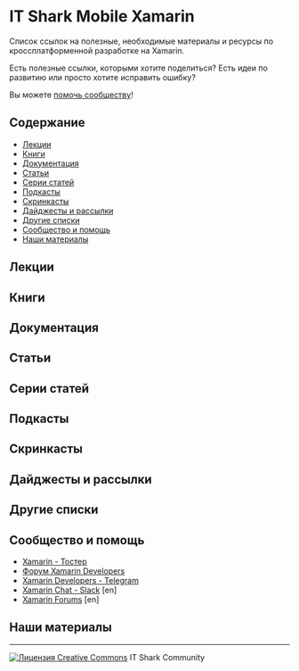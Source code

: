 # IT Shark Mobile Xamarin

Список ссылок на полезные, необходимые материалы и ресурсы по кроссплатформенной разработке на Xamarin.

Есть полезные ссылки, которыми хотите поделиться? Есть идеи по развитию или просто хотите исправить ошибку?

Вы можете [помочь сообществу](https://github.com/it-shark-pro/mobile-xamarin/issues/new)!

## Содержание

- [Лекции](#Лекции)
- [Книги](#Книги)
- [Документация](#Документация)
- [Статьи](#Статьи)
- [Серии статей](#Серии-статей)
- [Подкасты](#Подкасты)
- [Скринкасты](#Скринкасты)
- [Дайджесты и рассылки](#Дайджесты-и-рассылки)
- [Другие списки](#Другие-списки)
- [Сообщество и помощь](#Сообщество-и-помощь)
- [Наши материалы](#Наши-материалы)

## Лекции

## Книги

## Документация

## Статьи

## Серии статей

## Подкасты

## Скринкасты

## Дайджесты и рассылки

## Другие списки

## Сообщество и помощь
- [Xamarin - Тостер](https://toster.ru/tag/xamarin/questions)
- [Форум Xamarin Developers](https://forums.xamdev.ru/)
- [Xamarin Developers - Telegram](https://t.me/xamarin_russia)
- [Xamarin Chat - Slack](https://xamarinchat.slack.com/) [en]
- [Xamarin Forums](https://forums.xamarin.com/) [en]

## Наши материалы

---
[![Лицензия Creative Commons](https://i.creativecommons.org/l/by/4.0/80x15.png)](http://creativecommons.org/licenses/by/4.0/) IT Shark Community
